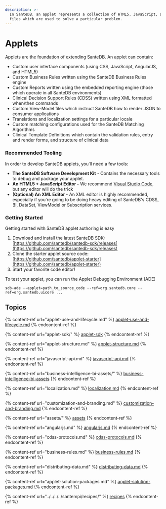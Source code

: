 ```yaml
---
description: >-
  In SanteDB, an applet represents a collection of HTML5, JavaScript, and XML
  files which are used to solve a particular problem.
---
```


# Applets

Applets are the foundation of extending SanteDB. An applet can contain:

* Custom user interface components (using CSS, JavaScript, AngularJS, and HTML5)
* Custom Business Rules written using the SanteDB Business Rules engine
* Custom Reports written using the embedded reporting engine (those which operate in all SanteDB environments)
* Clinical Decision Support Rules (CDSS) written using XML formatted when/then commands
* Custom View-Model files which instruct SanteDB how to render JSON to consumer applications
* Translations and localization settings for a particular locale
* Custom matching configurations used for the SanteDB Matching Algorithms
* Clinical Template Definitions which contain the validation rules, entry and render forms, and structure of clinical data

### Recommended Tooling

In order to develop SanteDB applets, you'll need a few tools:

* **The SanteDB Software Development Kit** - Contains the necessary tools to debug and package your applet.
* **An HTML5 + JavaScript Editor -** We recommend [Visual Studio Code](https://code.visualstudio.com), but any editor will do the trick
* **(Optional) An XML Editor -** An XML editor is highly recommended, especially if you're going to be doing heavy editing of SanteDB's CDSS, BI, DataSet, ViewModel or Subscription services.

### Getting Started

Getting started with SanteDB applet authoring is easy

1. Download and install the latest SanteDB SDK: [https://github.com/santedb/santedb-sdk/releases](https://github.com/santedb/santedb-sdk/releases)
2. Clone the starter applet source code: [https://github.com/santedb/applet-starter](https://github.com/santedb/applet-starter)
3. Start your favorite code editor!

To test your applet, you can run the Applet Debugging Environment (ADE)&#x20;

```
sdb-ade --applet=path_to_source_code --ref=org.santedb.core --ref=org.santedb.uicore ...
```

## Topics

{% content-ref url="applet-use-and-lifecycle.md" %}
[applet-use-and-lifecycle.md](applet-use-and-lifecycle.md)
{% endcontent-ref %}

{% content-ref url="applet-sdk/" %}
[applet-sdk](applet-sdk/)
{% endcontent-ref %}

{% content-ref url="applet-structure.md" %}
[applet-structure.md](applet-structure.md)
{% endcontent-ref %}

{% content-ref url="javascript-api.md" %}
[javascript-api.md](javascript-api.md)
{% endcontent-ref %}

{% content-ref url="business-intelligence-bi-assets/" %}
[business-intelligence-bi-assets](business-intelligence-bi-assets/)
{% endcontent-ref %}

{% content-ref url="localization.md" %}
[localization.md](localization.md)
{% endcontent-ref %}

{% content-ref url="customization-and-branding.md" %}
[customization-and-branding.md](customization-and-branding.md)
{% endcontent-ref %}

{% content-ref url="assets/" %}
[assets](assets/)
{% endcontent-ref %}

{% content-ref url="angularjs.md" %}
[angularjs.md](angularjs.md)
{% endcontent-ref %}

{% content-ref url="cdss-protocols.md" %}
[cdss-protocols.md](cdss-protocols.md)
{% endcontent-ref %}

{% content-ref url="business-rules.md" %}
[business-rules.md](business-rules.md)
{% endcontent-ref %}

{% content-ref url="distributing-data.md" %}
[distributing-data.md](distributing-data.md)
{% endcontent-ref %}

{% content-ref url="applet-solution-packages.md" %}
[applet-solution-packages.md](applet-solution-packages.md)
{% endcontent-ref %}

{% content-ref url="../../../../santempi/recipes/" %}
[recipes](../../../../santempi/recipes/)
{% endcontent-ref %}
